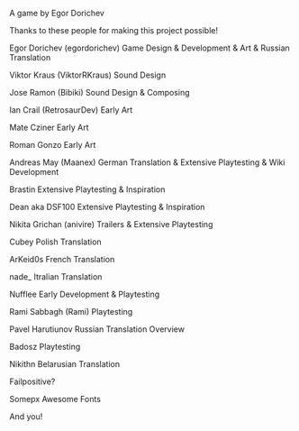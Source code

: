 A game by Egor Dorichev

Thanks to these people for making this project possible!

Egor Dorichev (egordorichev)
Game Design & Development & Art & Russian Translation

Viktor Kraus (ViktorRKraus)
Sound Design

Jose Ramon (Bibiki)
Sound Design & Composing

Ian Crail (RetrosaurDev)
Early Art

Mate Cziner
Early Art

Roman Gonzo 
Early Art

Andreas May (Maanex)
German Translation & Extensive Playtesting & Wiki Development

Brastin
Extensive Playtesting & Inspiration

Dean aka DSF100
Extensive Playtesting & Inspiration

Nikita Grichan (anivire)
Trailers & Extensive Playtesting

Cubey
Polish Translation

ArKeid0s
French Translation

nade_
Itralian Translation

Nufflee
Early Development & Playtesting

Rami Sabbagh (Rami) 
Playtesting

Pavel Harutiunov
Russian Translation Overview

Badosz
Playtesting

Nikithn 
Belarusian Translation

Failpositive?

Somepx
Awesome Fonts

And you!
